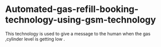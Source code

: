 # Automated-gas-refill-booking-technology-using-gsm-technology
This technology is used to give a message to the human when the gas ,cylinder level is getting low .
